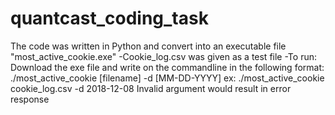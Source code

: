 # quantcast_coding_task

The code was written in Python and convert into an executable file "most_active_cookie.exe"
-Cookie_log.csv was given as a test file
-To run: Download the exe file and write on the commandline in the following format:
./most_active_cookie [filename] -d [MM-DD-YYYY]
ex: ./most_active_cookie cookie_log.csv -d 2018-12-08
Invalid argument would result in error response
                         
